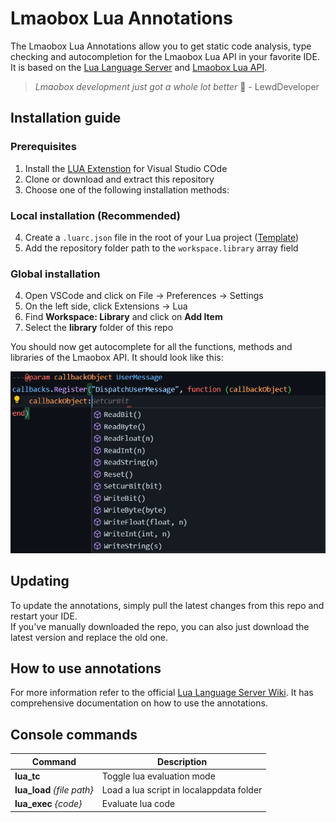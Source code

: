 # Lmaobox Lua Annotations

The Lmaobox Lua Annotations allow you to get static code analysis, type checking and autocompletion for the Lmaobox Lua API in your favorite IDE. It is based on the [Lua Language Server](https://github.com/luals/lua-language-server) and [Lmaobox Lua API](https://lmaobox.net/lua/).

> *Lmaobox development just got a whole lot better* 🧠 - LewdDeveloper

## Installation guide

### Prerequisites

1. Install the [LUA Extenstion](https://marketplace.visualstudio.com/items?itemName=sumneko.lua) for Visual Studio COde
2. Clone or download and extract this repository
3. Choose one of the following installation methods:

### Local installation (Recommended)

4. Create a `.luarc.json` file in the root of your Lua project ([Template](https://gist.github.com/lnx00/cdc17a6b6c4de799d4dbf2745ad19ba9))
5. Add the repository folder path to the `workspace.library` array field

### Global installation

4. Open VSCode and click on File -> Preferences -> Settings
5. On the left side, click Extensions -> Lua
6. Find **Workspace: Library** and click on **Add Item**
7. Select the **library** folder of this repo

You should now get autocomplete for all the functions, methods and libraries of the Lmaobox API.
It should look like this:

![Preview](.github/images/AC_Preview.png)

## Updating

To update the annotations, simply pull the latest changes from this repo and restart your IDE.\
If you've manually downloaded the repo, you can also just download the latest version and replace the old one.

## How to use annotations

For more information refer to the official  [Lua Language Server Wiki](https://luals.github.io/).
It has comprehensive documentation on how to use the annotations.

## Console commands

| Command | Description |
| - | - |
| **lua_tc** | Toggle lua evaluation mode |
| **lua_load** *{file path}* | Load a lua script in localappdata folder |
| **lua_exec** *{code}* | Evaluate lua code |
